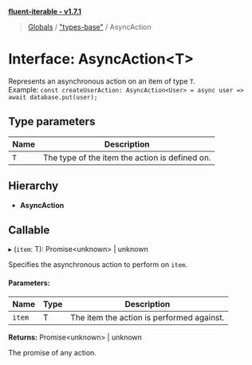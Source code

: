 **[fluent-iterable - v1.7.1](../README.md)**

> [Globals](../README.md) / ["types-base"](../modules/_types_base_.md) / AsyncAction

# Interface: AsyncAction\<T>

Represents an asynchronous action on an item of type `T`.<br>
  Example: `const createUserAction: AsyncAction<User> = async user => await database.put(user);`

## Type parameters

Name | Description |
------ | ------ |
`T` | The type of the item the action is defined on.  |

## Hierarchy

* **AsyncAction**

## Callable

▸ (`item`: T): Promise\<unknown> \| unknown

Specifies the asynchronous action to perform on `item`.

#### Parameters:

Name | Type | Description |
------ | ------ | ------ |
`item` | T | The item the action is performed against. |

**Returns:** Promise\<unknown> \| unknown

The promise of any action.
